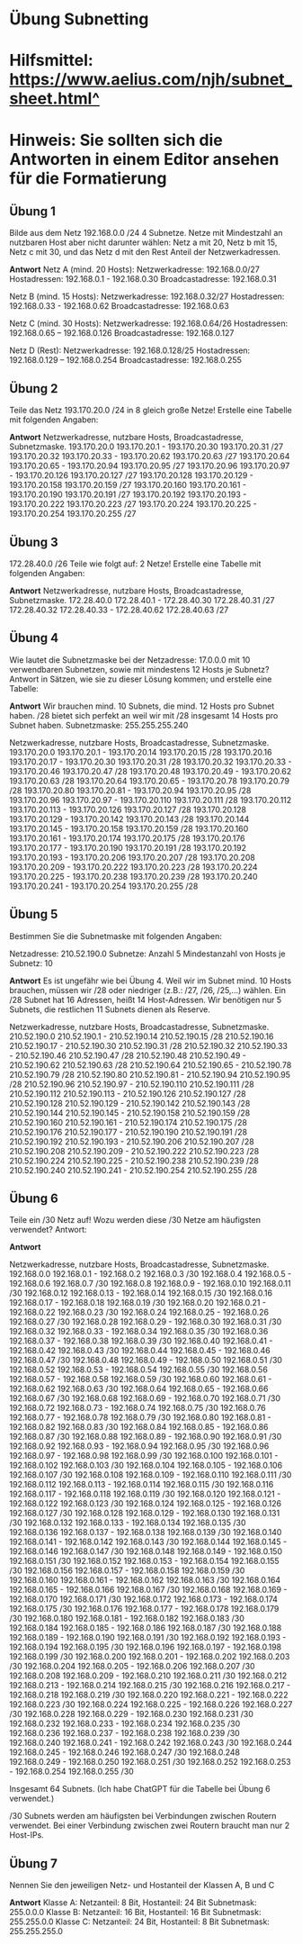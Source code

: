 # Übung Subnetting
# Hilfsmittel: https://www.aelius.com/njh/subnet_sheet.html^
# Hinweis: Sie sollten sich die Antworten in einem Editor ansehen für die Formatierung

## Übung 1

Bilde aus dem Netz 192.168.0.0 /24 4 Subnetze. Netze mit Mindestzahl an nutzbaren Host aber nicht darunter wählen: Netz a mit 20, Netz b mit 15, Netz c mit 30, und das Netz d mit den Rest Anteil der Netzwerkadressen.

**Antwort**
Netz A (mind. 20 Hosts):
Netzwerkadresse: 192.168.0.0/27
Hostadressen: 192.168.0.1 - 192.168.0.30
Broadcastadresse: 192.168.0.31

Netz B (mind. 15 Hosts):
Netzwerkadresse: 192.168.0.32/27
Hostadressen: 192.168.0.33 - 192.168.0.62
Broadcastadresse: 192.168.0.63

Netz C (mind. 30 Hosts):
Netzwerkadresse: 192.168.0.64/26
Hostadressen: 192.168.0.65 – 192.168.0.126
Broadcastadresse: 192.168.0.127

Netz D (Rest):
Netzwerkadresse: 192.168.0.128/25
Hostadressen: 192.168.0.129 – 192.168.0.254
Broadcastadresse: 192.168.0.255


## Übung 2

Teile das Netz 193.170.20.0 /24 in 8 gleich große Netze! Erstelle eine Tabelle mit folgenden Angaben:

**Antwort**
Netzwerkadresse,               nutzbare Hosts,                    Broadcastadresse,              Subnetzmaske.
193.170.20.0                   193.170.20.1 - 193.170.20.30       193.170.20.31                  /27
193.170.20.32                  193.170.20.33 - 193.170.20.62      193.170.20.63                  /27
193.170.20.64                  193.170.20.65 - 193.170.20.94      193.170.20.95                  /27
193.170.20.96                  193.170.20.97 - 193.170.20.126     193.170.20.127                 /27
193.170.20.128                 193.170.20.129 - 193.170.20.158    193.170.20.159                 /27
193.170.20.160                 193.170.20.161 - 193.170.20.190    193.170.20.191                 /27
193.170.20.192                 193.170.20.193 - 193.170.20.222    193.170.20.223                 /27
193.170.20.224                 193.170.20.225 - 193.170.20.254    193.170.20.255                 /27

## Übung 3

172.28.40.0 /26 Teile wie folgt auf: 2 Netze!
Erstelle eine Tabelle mit folgenden Angaben:

**Antwort**
Netzwerkadresse,               nutzbare Hosts,                    Broadcastadresse,              Subnetzmaske.
172.28.40.0                    172.28.40.1 - 172.28.40.30         172.28.40.31                   /27
172.28.40.32                   172.28.40.33 - 172.28.40.62        172.28.40.63                   /27

## Übung 4

Wie lautet die Subnetzmaske bei der Netzadresse: 17.0.0.0 mit 10 verwendbaren Subnetzen, sowie mit mindestens 12 Hosts je Subnetz?
Antwort in Sätzen, wie sie zu dieser Lösung kommen; und erstelle eine Tabelle:

**Antwort**
Wir brauchen mind. 10 Subnets, die mind. 12 Hosts pro Subnet haben.
/28 bietet sich perfekt an weil wir mit /28 insgesamt 14 Hosts pro Subnet haben.
Subnetzmaske: 255.255.255.240

Netzwerkadresse,               nutzbare Hosts,                    Broadcastadresse,              Subnetzmaske.
193.170.20.0                   193.170.20.1 - 193.170.20.14       193.170.20.15                  /28
193.170.20.16                  193.170.20.17 - 193.170.20.30      193.170.20.31                  /28
193.170.20.32                  193.170.20.33 - 193.170.20.46      193.170.20.47                  /28
193.170.20.48                  193.170.20.49 - 193.170.20.62      193.170.20.63                  /28
193.170.20.64                  193.170.20.65 - 193.170.20.78      193.170.20.79                  /28
193.170.20.80                  193.170.20.81 - 193.170.20.94      193.170.20.95                  /28
193.170.20.96                  193.170.20.97 - 193.170.20.110     193.170.20.111                 /28
193.170.20.112                 193.170.20.113 - 193.170.20.126    193.170.20.127                 /28
193.170.20.128                 193.170.20.129 - 193.170.20.142    193.170.20.143                 /28
193.170.20.144                 193.170.20.145 - 193.170.20.158    193.170.20.159                 /28
193.170.20.160                 193.170.20.161 - 193.170.20.174    193.170.20.175                 /28
193.170.20.176                 193.170.20.177 - 193.170.20.190    193.170.20.191                 /28
193.170.20.192                 193.170.20.193 - 193.170.20.206    193.170.20.207                 /28
193.170.20.208                 193.170.20.209 - 193.170.20.222    193.170.20.223                 /28
193.170.20.224                 193.170.20.225 - 193.170.20.238    193.170.20.239                 /28
193.170.20.240                 193.170.20.241 - 193.170.20.254    193.170.20.255                 /28

## Übung 5

Bestimmen Sie die Subnetmaske mit folgenden Angaben:

Netzadresse: 210.52.190.0
Subnetze: Anzahl 5
Mindestanzahl von Hosts je Subnetz: 10

**Antwort**
Es ist ungefähr wie bei Übung 4.
Weil wir im Subnet mind. 10 Hosts brauchen, müssen wir /28 oder niedriger (z.B.: /27, /26, /25,...) wählen.
Ein /28 Subnet hat 16 Adressen, heißt 14 Host-Adressen.
Wir benötigen nur 5 Subnets, die restlichen 11 Subnets dienen als Reserve.

Netzwerkadresse,               nutzbare Hosts,                    Broadcastadresse,              Subnetzmaske.
210.52.190.0                   210.52.190.1 - 210.52.190.14       210.52.190.15                  /28
210.52.190.16                  210.52.190.17 - 210.52.190.30      210.52.190.31                  /28
210.52.190.32                  210.52.190.33 - 210.52.190.46      210.52.190.47                  /28
210.52.190.48                  210.52.190.49 - 210.52.190.62      210.52.190.63                  /28
210.52.190.64                  210.52.190.65 - 210.52.190.78      210.52.190.79                  /28
210.52.190.80                  210.52.190.81 - 210.52.190.94      210.52.190.95                  /28
210.52.190.96                  210.52.190.97 - 210.52.190.110     210.52.190.111                 /28
210.52.190.112                 210.52.190.113 - 210.52.190.126    210.52.190.127                 /28
210.52.190.128                 210.52.190.129 - 210.52.190.142    210.52.190.143                 /28
210.52.190.144                 210.52.190.145 - 210.52.190.158    210.52.190.159                 /28
210.52.190.160                 210.52.190.161 - 210.52.190.174    210.52.190.175                 /28
210.52.190.176                 210.52.190.177 - 210.52.190.190    210.52.190.191                 /28
210.52.190.192                 210.52.190.193 - 210.52.190.206    210.52.190.207                 /28
210.52.190.208                 210.52.190.209 - 210.52.190.222    210.52.190.223                 /28
210.52.190.224                 210.52.190.225 - 210.52.190.238    210.52.190.239                 /28
210.52.190.240                 210.52.190.241 - 210.52.190.254    210.52.190.255                 /28


## Übung 6

Teile  ein /30 Netz auf!    Wozu werden diese /30 Netze am häufigsten verwendet?
Antwort:

**Antwort**

Netzwerkadresse,               nutzbare Hosts,                    Broadcastadresse,              Subnetzmaske.
192.168.0.0                    192.168.0.1 - 192.168.0.2          192.168.0.3                    /30
192.168.0.4                    192.168.0.5 - 192.168.0.6          192.168.0.7                    /30
192.168.0.8                    192.168.0.9 - 192.168.0.10         192.168.0.11                   /30
192.168.0.12                   192.168.0.13 - 192.168.0.14        192.168.0.15                   /30
192.168.0.16                   192.168.0.17 - 192.168.0.18        192.168.0.19                   /30
192.168.0.20                   192.168.0.21 - 192.168.0.22        192.168.0.23                   /30
192.168.0.24                   192.168.0.25 - 192.168.0.26        192.168.0.27                   /30
192.168.0.28                   192.168.0.29 - 192.168.0.30        192.168.0.31                   /30
192.168.0.32                   192.168.0.33 - 192.168.0.34        192.168.0.35                   /30
192.168.0.36                   192.168.0.37 - 192.168.0.38        192.168.0.39                   /30
192.168.0.40                   192.168.0.41 - 192.168.0.42        192.168.0.43                   /30
192.168.0.44                   192.168.0.45 - 192.168.0.46        192.168.0.47                   /30
192.168.0.48                   192.168.0.49 - 192.168.0.50        192.168.0.51                   /30
192.168.0.52                   192.168.0.53 - 192.168.0.54        192.168.0.55                   /30
192.168.0.56                   192.168.0.57 - 192.168.0.58        192.168.0.59                   /30
192.168.0.60                   192.168.0.61 - 192.168.0.62        192.168.0.63                   /30
192.168.0.64                   192.168.0.65 - 192.168.0.66        192.168.0.67                   /30
192.168.0.68                   192.168.0.69 - 192.168.0.70        192.168.0.71                   /30
192.168.0.72                   192.168.0.73 - 192.168.0.74        192.168.0.75                   /30
192.168.0.76                   192.168.0.77 - 192.168.0.78        192.168.0.79                   /30
192.168.0.80                   192.168.0.81 - 192.168.0.82        192.168.0.83                   /30
192.168.0.84                   192.168.0.85 - 192.168.0.86        192.168.0.87                   /30
192.168.0.88                   192.168.0.89 - 192.168.0.90        192.168.0.91                   /30
192.168.0.92                   192.168.0.93 - 192.168.0.94        192.168.0.95                   /30
192.168.0.96                   192.168.0.97 - 192.168.0.98        192.168.0.99                   /30
192.168.0.100                  192.168.0.101 - 192.168.0.102      192.168.0.103                  /30
192.168.0.104                  192.168.0.105 - 192.168.0.106      192.168.0.107                  /30
192.168.0.108                  192.168.0.109 - 192.168.0.110      192.168.0.111                  /30
192.168.0.112                  192.168.0.113 - 192.168.0.114      192.168.0.115                  /30
192.168.0.116                  192.168.0.117 - 192.168.0.118      192.168.0.119                  /30
192.168.0.120                  192.168.0.121 - 192.168.0.122      192.168.0.123                  /30
192.168.0.124                  192.168.0.125 - 192.168.0.126      192.168.0.127                  /30
192.168.0.128                  192.168.0.129 - 192.168.0.130      192.168.0.131                  /30
192.168.0.132                  192.168.0.133 - 192.168.0.134      192.168.0.135                  /30
192.168.0.136                  192.168.0.137 - 192.168.0.138      192.168.0.139                  /30
192.168.0.140                  192.168.0.141 - 192.168.0.142      192.168.0.143                  /30
192.168.0.144                  192.168.0.145 - 192.168.0.146      192.168.0.147                  /30
192.168.0.148                  192.168.0.149 - 192.168.0.150      192.168.0.151                  /30
192.168.0.152                  192.168.0.153 - 192.168.0.154      192.168.0.155                  /30
192.168.0.156                  192.168.0.157 - 192.168.0.158      192.168.0.159                  /30
192.168.0.160                  192.168.0.161 - 192.168.0.162      192.168.0.163                  /30
192.168.0.164                  192.168.0.165 - 192.168.0.166      192.168.0.167                  /30
192.168.0.168                  192.168.0.169 - 192.168.0.170      192.168.0.171                  /30
192.168.0.172                  192.168.0.173 - 192.168.0.174      192.168.0.175                  /30
192.168.0.176                  192.168.0.177 - 192.168.0.178      192.168.0.179                  /30
192.168.0.180                  192.168.0.181 - 192.168.0.182      192.168.0.183                  /30
192.168.0.184                  192.168.0.185 - 192.168.0.186      192.168.0.187                  /30
192.168.0.188                  192.168.0.189 - 192.168.0.190      192.168.0.191                  /30
192.168.0.192                  192.168.0.193 - 192.168.0.194      192.168.0.195                  /30
192.168.0.196                  192.168.0.197 - 192.168.0.198      192.168.0.199                  /30
192.168.0.200                  192.168.0.201 - 192.168.0.202      192.168.0.203                  /30
192.168.0.204                  192.168.0.205 - 192.168.0.206      192.168.0.207                  /30
192.168.0.208                  192.168.0.209 - 192.168.0.210      192.168.0.211                  /30
192.168.0.212                  192.168.0.213 - 192.168.0.214      192.168.0.215                  /30
192.168.0.216                  192.168.0.217 - 192.168.0.218      192.168.0.219                  /30
192.168.0.220                  192.168.0.221 - 192.168.0.222      192.168.0.223                  /30
192.168.0.224                  192.168.0.225 - 192.168.0.226      192.168.0.227                  /30
192.168.0.228                  192.168.0.229 - 192.168.0.230      192.168.0.231                  /30
192.168.0.232                  192.168.0.233 - 192.168.0.234      192.168.0.235                  /30
192.168.0.236                  192.168.0.237 - 192.168.0.238      192.168.0.239                  /30
192.168.0.240                  192.168.0.241 - 192.168.0.242      192.168.0.243                  /30
192.168.0.244                  192.168.0.245 - 192.168.0.246      192.168.0.247                  /30
192.168.0.248                  192.168.0.249 - 192.168.0.250      192.168.0.251                  /30
192.168.0.252                  192.168.0.253 - 192.168.0.254      192.168.0.255                  /30

Insgesamt 64 Subnets.
(Ich habe ChatGPT für die Tabelle bei Übung 6 verwendet.)

/30 Subnets werden am häufigsten bei Verbindungen zwischen Routern verwendet.
Bei einer Verbindung zwischen zwei Routern braucht man nur 2 Host-IPs.

## Übung 7

Nennen Sie den jeweiligen Netz- und Hostanteil der Klassen A, B und C

**Antwort**
Klasse A: Netzanteil: 8 Bit, Hostanteil: 24 Bit
Subnetmask: 255.0.0.0
Klasse B: Netzanteil: 16 Bit, Hostanteil: 16 Bit
Subnetmask: 255.255.0.0
Klasse C: Netzanteil: 24 Bit, Hostanteil: 8 Bit
Subnetmask: 255.255.255.0